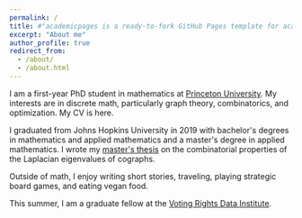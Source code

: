 ```yaml
---
permalink: /
title: #"academicpages is a ready-to-fork GitHub Pages template for academic personal websites"
excerpt: "About me"
author_profile: true
redirect_from:
  - /about/
  - /about.html
---
```


I am a first-year PhD student in mathematics at [Princeton University](pacm.princeton.edu). My interests are in discrete math, particularly graph theory, combinatorics, and optimization. My CV is here.

I graduated from Johns Hopkins University in 2019 with bachelor's degrees in mathematics and applied mathematics and a master's degree in applied mathematics. I wrote my [master's thesis](https://tabrish.github.io/files/thesis.pdf) on the combinatorial properties of the Laplacian eigenvalues of cographs.

Outside of math, I enjoy writing short stories, traveling, playing strategic board games, and eating vegan food.

This summer, I am a graduate fellow at the [Voting Rights Data Institute](gerrydata.org).
